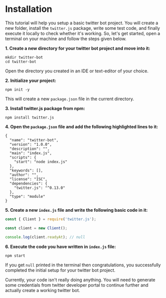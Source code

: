 # Installation

This tutorial will help you setup a basic twitter bot project. You will create a new folder, install the `twitter.js` package, write some test code, and finally execute it locally to check whether it's working. So, let's get started, open a terminal on your machine and follow the steps given below.

**1. Create a new directory for your twitter bot project and move into it:**

```bash:no-line-numbers
mkdir twitter-bot
cd twitter-bot
```

Open the directory you created in an IDE or text-editor of your choice.

**2. Initialize your project:**

```bash:no-line-numbers
npm init -y
```

This will create a new `package.json` file in the current directory.

**3. Install twitter.js package from npm:**

```bash:no-line-numbers
npm install twitter.js
```

**4. Open the `package.json` file and add the following highlighted lines to it:**

```json{7,15}
{
  "name": "twitter-bot",
  "version": "1.0.0",
  "description": "",
  "main": "index.js",
  "scripts": {
    "start": "node index.js"
  },
  "keywords": [],
  "author": "",
  "license": "ISC",
  "dependencies": {
    "twitter.js": "^0.13.0"
  },
  "type": "module"
}
```

**5. Create a new `index.js` file and write the following basic code in it:**

```js
const { Client } = require('twitter.js');

const client = new Client();

console.log(client.readyAt); // null
```

**6. Execute the code you have written in `index.js` file:**

```bash:no-line-numbers
npm start
```

If you get `null` printed in the terminal then congratulations, you successfully completed the initial setup for your twitter bot project.

Currently, your code isn't really doing anything. You will need to generate some credentials from twitter developer portal to continue further and actually create a working twitter bot.
